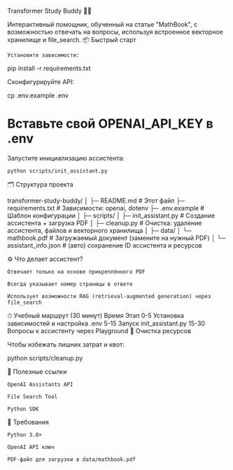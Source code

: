 Transformer Study Buddy 🧠📄

Интерактивный помощник, обученный на статье "MathBook", с возможностью отвечать на вопросы, используя встроенное векторное хранилище и file_search.
📦 Быстрый старт

    Установите зависимости:

pip install -r requirements.txt

Сконфигурируйте API:

cp .env.example .env

# Вставьте свой OPENAI_API_KEY в .env

Запустите инициализацию ассистента:

    python scripts/init_assistant.py

🗂 Структура проекта

transformer-study-buddy/
│
├─ README.md # Этот файл
├─ requirements.txt # Зависимости: openai, dotenv
├─ .env.example # Шаблон конфигурации
│
├─ scripts/
│ ├─ init_assistant.py # Создание ассистента + загрузка PDF
│ ├─ cleanup.py # Очистка: удаление ассистента, файлов и векторного хранилища
│
├─ data/
│ └─ mathbook.pdf # Загружаемый документ (замените на нужный PDF)
│
└─ assistant_info.json # (авто) сохранение ID ассистента и ресурсов

⚙️ Что делает ассистент?

    Отвечает только на основе прикреплённого PDF

    Всегда указывает номер страницы в ответе

    Использует возможности RAG (retrieval-augmented generation) через file_search

⏱ Учебный маршрут (30 минут)
Время Этап
0-5 Установка зависимостей и настройка .env
5-15 Запуск init_assistant.py
15-30 Вопросы к ассистенту через Playground
🧹 Очистка ресурсов

Чтобы избежать лишних затрат и квот:

python scripts/cleanup.py

🔗 Полезные ссылки

    OpenAI Assistants API

    File Search Tool

    Python SDK

📝 Требования

    Python 3.8+

    OpenAI API ключ

    PDF-файл для загрузки в data/mathbook.pdf
